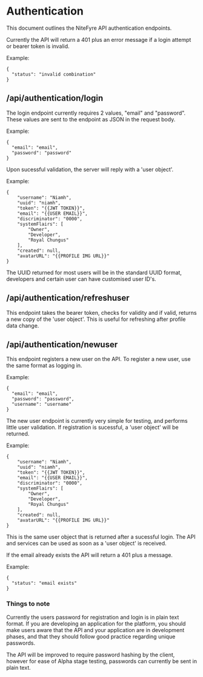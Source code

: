 # Authentication

This document outlines the NiteFyre API authentication endpoints.

Currently the API will return a 401 plus an error message if a login attempt or bearer token is invalid.

Example:
```
{
  "status": "invalid combination"
}
```

## /api/authentication/login

The login endpoint currently requires 2 values, "email" and "password". These values are sent to the endpoint as JSON in the request body.

Example:
```
{
  "email": "email",
  "password": "password"
}
```
Upon sucessful validation, the server will reply with a 'user object'.

Example:
```
{
	"username": "Niamh",
	"uuid": "niamh",
	"token": "{{JWT TOKEN}}",
	"email": "{{USER EMAIL}}",
	"discriminator": "0000",
	"systemFlairs": [
		"Owner",
		"Developer",
		"Royal Chungus"
	],
	"created": null,
	"avatarURL": "{{PROFILE IMG URL}}"
}
```

The UUID returned for most users will be in the standard UUID format, developers and certain user can have customised user ID's.

## /api/authentication/refreshuser

This endpoint takes the bearer token, checks for validity and if valid, returns a new copy of the 'user object'. This is useful for refreshing after profile data change.

## /api/authentication/newuser

This endpoint registers a new user on the API. To register a new user, use the same format as logging in.

Example:
```
{
  "email": "email",
  "password": "password",
  "username": "username"
}
```
The new user endpoint is currently very simple for testing, and performs little user validation. If registration is sucessful, a 'user object' will be returned.

Example:

```
{
	"username": "Niamh",
	"uuid": "niamh",
	"token": "{{JWT TOKEN}}",
	"email": "{{USER EMAIL}}",
	"discriminator": "0000",
	"systemFlairs": [
		"Owner",
		"Developer",
		"Royal Chungus"
	],
	"created": null,
	"avatarURL": "{{PROFILE IMG URL}}"
}
```

This is the same user object that is returned after a sucessful login. The API and services can be used as soon as a 'user object' is received.

If the email already exists the API will return a 401 plus a message.

Example:
```
{
  "status": "email exists"
}
```
### Things to note

Currently the users password for registration and login is in plain text format. If you are developing an application for the platform, you should make users aware that the API and your application are in development phases, and that they should follow good practice regarding unique passwords.

The API will be improved to require password hashing by the client, however for ease of Alpha stage testing, passwords can currently be sent in plain text.
